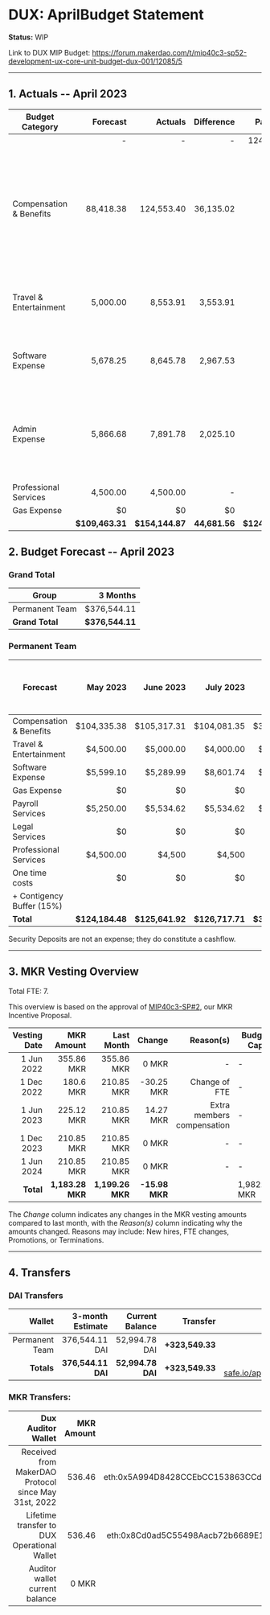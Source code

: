 # DUX: AprilBudget Statement

**Status:** WIP

Link to DUX MIP Budget: https://forum.makerdao.com/t/mip40c3-sp52-development-ux-core-unit-budget-dux-001/12085/5

---

## 1. Actuals -- April 2023

| Budget Category           |  Forecast |  Actuals |  Difference |  Payments |                  Comment |
| --------------------------| -----------: | --------------: | --------------: | -----------: | --------------------------------------------------------------: |
|                              |         - |          - |          - |    124,138.98|                |
| Compensation & Benefits   |   88,418.38|     124,553.40|   36,135.02 |    |Team Member was compensated for the months of February, March and April with funds previsously sent as deposits. |
| Travel & Entertainment    |   5,000.00|     8,553.91|      3,553.91|          - |    Difference due to high team travel expenses realted to the Seoul offsite.|
| Software Expense          |   5,678.25|     8,645.78|   2,967.53|    - | Difference due to higher Amazon Web Services costs.|
| Admin Expense             |    5,866.68|     7,891.78|      2,025.10|          - |        Higher Payment Processor Fees due to team members' travel expenses for the month. |
| Professional Services     |  4,500.00 |    4,500.00 |          - |          - |        - |
| Gas Expense               |        $0 |         $0 |         $0 |        $0  |            - |
|                        |**$109,463.31**|**$154,144.87**|**44,681.56**|**$124,138.98**|           - |


## 2. Budget Forecast -- April 2023

### Grand Total

| Group           |     3 Months |
| --------------- | -----------: |
| Permanent Team  |     $376,544.11 |
| **Grand Total** | **$376,544.11** |

### Permanent Team

| Forecast                      | May 2023 | June 2023 | July 2023 | 3-month Total | MIP Quarterly Budget CAP from Feb 1st |
| ----------------------------- | -------------: | -----------: | ------------: | ------------: | -----------------------: |
| Compensation & Benefits      | $104,335.38     | $105,317.31  | $104,081.35    | $313,734.03  | $313,755 |
| Travel & Entertainment       | $4,500.00      | $5,000.00    | $4,000.00     | $13,500.00    |  $13,500 |
| Software Expense             | $5,599.10      | $5,289.99    | $8,601.74     | $19,490.83    | $21,600  |
| Gas Expense                  | $0             | $0           | $0            | $0            | $3,000   |
| Payroll Services             | $5,250.00      | $5,534.62    | $5,534.62     | $16,319.25    | $19,500  |
| Legal Services               | $0             | $0           | $0            | $0            | $0       |
| Professional Services        | $4,500.00      | $4,500       | $4,500        | $13,500       |  $22,500 |
| One time costs               | $0             | $0           | $0            | $0            |  $0      |
| + Contigency Buffer (15%)    |                |              |               |               |  $9,000  |
| **Total**                    |**$124,184.48** |**$125,641.92**|**$126,717.71**|**$376,544.11**| **$402,855** |

Security Deposits are not an expense; they do constitute a cashflow.

---

## 3. MKR Vesting Overview

Total FTE: 7.

This overview is based on the approval of [MIP40c3-SP#2](https://forum.makerdao.com/t/mip40c3-sp27-development-ux-core-unit-mkr-budget-dux-001/9777), our MKR Incentive Proposal.

| Vesting Date |       MKR Amount |       Last Month |    Change | Reason(s) | Budget Cap   | MKR Actuals |
| -----------: | ---------------: | ---------------: | --------: | --------: | ------------ | ----------- |
|   1 Jun 2022 |       355.86 MKR |       355.86 MKR |     0 MKR |         - | -            | 355.86      |
|  1 Dec 2022 |       180.6 MKR |       210.85 MKR |     -30.25 MKR |         Change of FTE | -            | 180.6           |
|   1 Jun 2023 |       225.12 MKR |       210.85 MKR |     14.27 MKR |   Extra members compensation | -            | -           |
|  1 Dec 2023 |       210.85 MKR |       210.85 MKR |     0 MKR |         - | -            | -           |
|   1 Jun 2024 |       210.85 MKR |       210.85 MKR |     0 MKR |         - | -            | -           |
|    **Total** | **1,183.28 MKR** | **1,199.26 MKR** | **-15.98 MKR** |           | 1,982.87 MKR | 536.46      |

The _Change_ column indicates any changes in the MKR vesting amounts compared to last month, with the _Reason(s)_ column indicating why the amounts changed. Reasons may include: New hires, FTE changes, Promotions, or Terminations.

---

## 4. Transfers

### DAI Transfers

|         Wallet | 3-month Estimate |    Current Balance |        Transfer |                                                                                                                    Multi-sig Address |
| -------------: | ---------------: | -----------------: | --------------: | -----------------------------------------------------------------------------------------------------------------------------------: |
| Permanent Team |      376,544.11 DAI |     52,994.78 DAI | **+323,549.33** | [0x8Cd0ad5C55498Aacb72b6689E1da5A284C69c0C7](https://gnosis-safe.io/app/#/safes/0x8Cd0ad5C55498Aacb72b6689E1da5A284C69c0C7/balances) |
|     **Totals** |  **376,544.11 DAI** | **52,994.78 DAI** | **+323,549.33** |https://gnosis-safe.io/app/eth:0x8Cd0ad5C55498Aacb72b6689E1da5A284C69c0C7/balances                                                                                                                                      |

### MKR Transfers:


|                                   Dux Auditor Wallet | MKR Amount |                              Multi-sig address |
| ---------------------------------------------------: | ---------: | ---------------------------------------------: |
| Received from MakerDAO Protocol since May 31st, 2022 |     536.46 | eth:0x5A994D8428CCEbCC153863CCdA9D2Be6352f89ad |
|          Lifetime transfer to DUX Operational Wallet |     536.46 | eth:0x8Cd0ad5C55498Aacb72b6689E1da5A284C69c0C7 |
|                       Auditor wallet current balance |      0 MKR |                                                |

